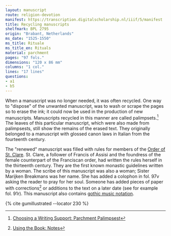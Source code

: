 ```yaml
---
layout: manuscript
route: religion-devotion
manifest: https://transcription.digitalscholarship.nl/iiif/5/manifest
title: Recycling manuscripts
shelfmark: BPL 2795
origin: "Brabant, Netherlands"
ms_date: "1525-1550"
ms_title: Rituale
ms_title_en: Rituals
material: parchment
pages: "97 fols."
dimensions: "120 x 86 mm"
columns: "1 col."
lines: "17 lines"
questions:
- a1
- b5
---
```


When a manuscript was no longer needed, it was often recycled. One way
to "dispose" of the unwanted manuscript, was to wash or scrape the pages
so to erase the ink; it could now be used in the production of new
manuscripts. Manuscripts recycled in this manner are called
palimpsets.[^1] The leaves of this particular manuscript, which were also
made from palimpsests, still show the remains of the erased text. They
originally belonged to a manuscript with glossed canon laws in Italian
from the fourteenth century.

The "renewed" manuscript was filled with rules for members of the [Order
of St. Clare](https://en.wikipedia.org/wiki/Poor_Clares). St. Clare, a
follower of Francis of Assisi and the foundress of the female
counterpart of the Franciscan order, had written the rules herself in
the thirteenth century. They are the first known monastic guidelines
written by a woman. The scribe of this manuscript was also a woman;
Sister Marijken Breakmans was her name. She has added a colophon in fol.
97v asking the reader to pray for her soul. Someone has added pieces of
paper with corrections[^2] or additions to the text on a later date (see
for example fol. 91r). This manuscript also contains [gothic music
notation](https://en.wikipedia.org/wiki/Medieval_music).

[^1]: [Choosing a Writing Support: Parchment Palimpsest](/glossary/#)
[^2]: [Using the Book: Notes](/glossary/#)

{% cite gumillustrated --locator 230 %}
